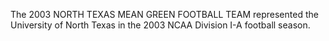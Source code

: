 The 2003 NORTH TEXAS MEAN GREEN FOOTBALL TEAM represented the University of North Texas in the 2003 NCAA Division I-A football season.
